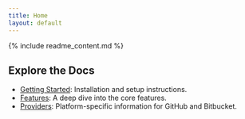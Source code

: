 ```yaml
---
title: Home
layout: default
---
```

{% include readme_content.md %}

## Explore the Docs

*   [Getting Started](./getting-started.md): Installation and setup instructions.
*   [Features](./features.md): A deep dive into the core features.
*   [Providers](./providers.md): Platform-specific information for GitHub and Bitbucket.
